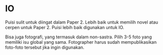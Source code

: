 # IO

Puisi sulit untuk diingat dalam Paper 2.
Lebih baik untuk memilih novel atau cerpen untuk Paper 2.
Puisi lebih baik digunakan untuk IO.

Bisa juga fotografi, yang termasuk dalam non-sastra.
Pilih 3-5 foto yang memiliki isu global yang sama.
Fotographer harus sudah mempublikasikan foto-foto tersebut jika ingin digunakan.
